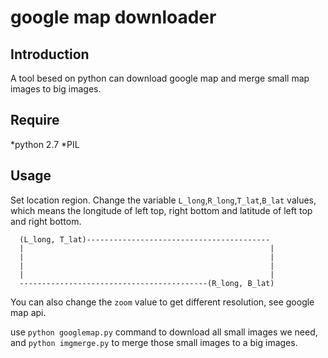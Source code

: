 # google map downloader
## Introduction
A tool besed on python can download google map and merge small map images to big images.

## Require
*python 2.7
*PIL

## Usage
Set location region. Change the variable `L_long`,`R_long`,`T_lat`,`B_lat` values, which means the longitude of left top, right bottom 
and latitude of left top and right bottom.

      (L_long, T_lat)-----------------------------------------
      |                                                       |
      |                                                       |
      |                                                       |
      |                                                       |
      ------------------------------------------(R_long, B_lat)
  
You can also change the `zoom` value to get different resolution, see google map api.

use `python googlemap.py` command to download all small images we need,
and `python imgmerge.py` to merge those small images to a big images.




